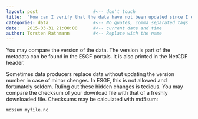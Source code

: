 ```yaml
---
layout: post                     #<-- don't touch
title:  "How can I verify that the data have not been updated since I downloaded them?" #<-- keep the quotes " ... "
categories: data                 #<-- No quotes, comma separated tags
date:   2015-03-31 21:00:00      #<-- current date and time
author: Torsten Rathmann         #<-- Replace with the name
---
```


You may compare the version of the data. The version is part of the metadata can be found in the ESGF portals. It is also printed in the NetCDF header. 

Sometimes data producers replace data without updating the version number in case of minor chenges. In ESGF, this is not allowed and fortunately seldom. Ruling out these hidden changes is tedious. You may compare the checksum of your download file with that of a freshly downloaded file. Checksums may be calculated with md5sum:

    md5sum myfile.nc




